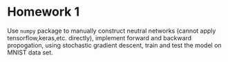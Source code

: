 # Homework 1
Use `numpy` package to manually construct neutral networks (cannot apply tensorflow,keras,etc. directly), implement forward and backward propogation, using stochastic gradient descent, train and test the model on MNIST data set.  
